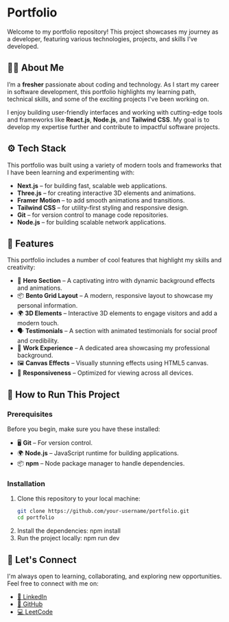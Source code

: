 # Portfolio

Welcome to my portfolio repository! This project showcases my journey as a developer, featuring various technologies, projects, and skills I’ve developed.

## 👨‍💻 About Me

I’m a **fresher** passionate about coding and technology. As I start my career in software development, this portfolio highlights my learning path, technical skills, and some of the exciting projects I've been working on. 

I enjoy building user-friendly interfaces and working with cutting-edge tools and frameworks like **React.js**, **Node.js**, and **Tailwind CSS**. My goal is to develop my expertise further and contribute to impactful software projects.

## ⚙️ Tech Stack

This portfolio was built using a variety of modern tools and frameworks that I have been learning and experimenting with:

- **Next.js** – for building fast, scalable web applications.
- **Three.js** – for creating interactive 3D elements and animations.
- **Framer Motion** – to add smooth animations and transitions.
- **Tailwind CSS** – for utility-first styling and responsive design.
- **Git** – for version control to manage code repositories.
- **Node.js** – for building scalable network applications.

## 🔋 Features

This portfolio includes a number of cool features that highlight my skills and creativity:

- 🚀 **Hero Section** – A captivating intro with dynamic background effects and animations.
- 📦 **Bento Grid Layout** – A modern, responsive layout to showcase my personal information.
- 🌍 **3D Elements** – Interactive 3D elements to engage visitors and add a modern touch.
- 🗣️ **Testimonials** – A section with animated testimonials for social proof and credibility.
- 💼 **Work Experience** – A dedicated area showcasing my professional background.
- 🖼️ **Canvas Effects** – Visually stunning effects using HTML5 canvas.
- 📱 **Responsiveness** – Optimized for viewing across all devices.

## 🚀 How to Run This Project

### Prerequisites

Before you begin, make sure you have these installed:

- 🖥️ **Git** – For version control.
- 🌍 **Node.js** – JavaScript runtime for building applications.
- 📦 **npm** – Node package manager to handle dependencies.

### Installation

1. Clone this repository to your local machine:
   ```bash
   git clone https://github.com/your-username/portfolio.git
   cd portfolio
2. Install the dependencies:
   npm install
3. Run the project locally:
   npm run dev

## 💼 Let's Connect

I'm always open to learning, collaborating, and exploring new opportunities. Feel free to connect with me on:

- [🔗 LinkedIn](https://www.linkedin.com/in/sanjeev-veerapandian-43692a243/)
- [🐙 GitHub](https://github.com/sanjeevveerapandian)
- [💻 LeetCode](https://leetcode.com/u/sanjeevveerapandian/)
